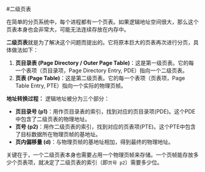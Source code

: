 #二级页表

在简单的分页系统中，每个进程都有一个页表。如果逻辑地址空间很大，那么这个页表本身也会非常大，可能无法连续存放在内存中。

**二级页表**就是为了解决这个问题而提出的。它将原本巨大的页表再次进行分页，具体做法如下：

1.  **页目录表 (Page Directory / Outer Page Table)**：这是第一级页表。它的每一个表项（页目录项，Page Directory Entry, PDE）指向一个二级页表。
2.  **页表 (Page Table)**：这是第二级页表。它的每一个表项（页表项，Page Table Entry, PTE）指向一个实际的物理页帧。

**地址转换过程：**
逻辑地址被分为三个部分：

*   **页目录号 (p1)**：用作页目录表的索引，找到对应的页目录项(PDE)。这个PDE中包含了二级页表的物理地址。
*   **页号 (p2)**：用作二级页表的索引，找到对应的页表项(PTE)。这个PTE中包含了目标数据所在物理页帧的基地址。
*   **页内偏移量 (d)**：与物理页帧的基地址相加，得到最终的物理地址。



关键在于，一个二级页表本身也需要占用一个物理页帧来存储。一个页帧能存放多少个页表项，就决定了二级页表的索引（即`页号 p2`）需要多少位。
